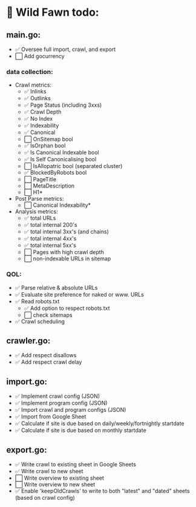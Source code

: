 # 🦌 Wild Fawn todo:

## main.go:
- ✅ Oversee full import, crawl, and export
- ⬜️ Add gocurrency

### data collection:
- Crawl metrics:
  - ✅ Inlinks
  - ✅ Outlinks
  - ✅ Page Status (including 3xxs)
  - ✅ Crawl Depth
  - ✅ No Index
  - ✅ Indexability
  - ✅ Canonical
  - ⬜️ OnSitemap bool
  - ✅ IsOrphan bool
  - ✅ Is Canonical Indexable bool
  - ✅ Is Self Canonicalising bool
  - ⬜️ IsAllopatric bool (separated cluster)
  - ✅ BlockedByRobots bool
  - ⬜️ PageTitle
  - ⬜️ MetaDescription
  - ⬜️ H1*
- Post Parse metrics:
  - ⬜️ Canonical Indexability*
- Analysis metrics:
  - ✅ total URLs
  - ✅ total internal 200's
  - ✅ total internal 3xx's (and chains)
  - ✅ total internal 4xx's
  - ✅ total internal 5xx's
  - ⬜️ Pages with high crawl depth
  - ⬜️ non-indexable URLs in sitemap

### QOL:
- ✅ Parse relative & absolute URLs
- ✅ Evaluate site preference for naked or www. URLs
- ✅ Read robots.txt
  - ✅ Add option to respect robots.txt
  - ⬜️ check sitemaps
- ✅ Crawl scheduling

## crawler.go:
- ✅ Add respect disallows
- ✅ Add respect crawl delay

## import.go:
- ✅ Implement crawl config (JSON)
- ✅ Implement program config (JSON)
- ✅ Import crawl and program configs (JSON)
- ✅ Import from Google Sheet
- ✅ Calculate if site is due based on daily/weekly/fortnightly startdate
- ✅ Calculate if site is due based on monthly startdate

## export.go:
- ✅ Write crawl to existing sheet in Google Sheets
- ✅ Write crawl to new sheet
- ⬜️ Write overview to existing sheet
- ⬜️ Write overview to new sheet
- ✅ Enable 'keepOldCrawls' to write to both "latest" and "dated" sheets (based on crawl config)